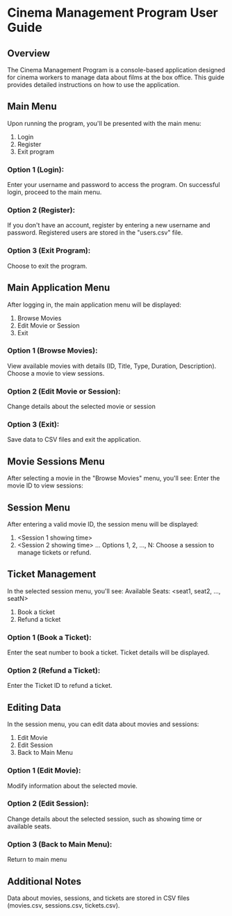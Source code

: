 
# Cinema Management Program User Guide

## Overview
The Cinema Management Program is a console-based application designed for cinema workers to manage data about films at the box office. This guide provides detailed instructions on how to use the application.

## Main Menu
Upon running the program, you'll be presented with the main menu:
1. Login
2. Register
3. Exit program
### Option 1 (Login):
Enter your username and password to access the program.
On successful login, proceed to the main menu.
### Option 2 (Register):
If you don't have an account, register by entering a new username and password.
Registered users are stored in the "users.csv" file.
### Option 3 (Exit Program):
Choose to exit the program.

## Main Application Menu
After logging in, the main application menu will be displayed:
1. Browse Movies
2. Edit Movie or Session
3. Exit
### Option 1 (Browse Movies):
View available movies with details (ID, Title, Type, Duration, Description).
Choose a movie to view sessions.
### Option 2 (Edit Movie or Session):
Change details about the selected movie or session
### Option 3 (Exit):
Save data to CSV files and exit the application.

## Movie Sessions Menu
After selecting a movie in the "Browse Movies" menu, you'll see:
Enter the movie ID to view sessions:

## Session Menu
After entering a valid movie ID, the session menu will be displayed:
1. <Session 1 showing time>
2. <Session 2 showing time>
...
Options 1, 2, ..., N:
Choose a session to manage tickets or refund.

## Ticket Management
In the selected session menu, you'll see:
Available Seats: <seat1, seat2, ..., seatN>
1. Book a ticket
2. Refund a ticket

### Option 1 (Book a Ticket):
Enter the seat number to book a ticket.
Ticket details will be displayed.

### Option 2 (Refund a Ticket):
Enter the Ticket ID to refund a ticket.

## Editing Data
In the session menu, you can edit data about movies and sessions:
1. Edit Movie
2. Edit Session
3. Back to Main Menu
### Option 1 (Edit Movie):
Modify information about the selected movie.
### Option 2 (Edit Session):
Change details about the selected session, such as showing time or available seats.
### Option 3 (Back to Main Menu):
Return to main menu

## Additional Notes
Data about movies, sessions, and tickets are stored in CSV files (movies.csv, sessions.csv, tickets.csv).
